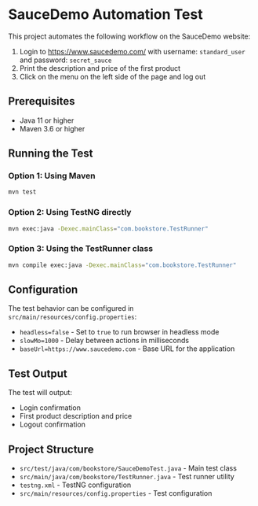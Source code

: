 # SauceDemo Automation Test

This project automates the following workflow on the SauceDemo website:

1. Login to https://www.saucedemo.com/ with username: `standard_user` and password: `secret_sauce`
2. Print the description and price of the first product
3. Click on the menu on the left side of the page and log out

## Prerequisites

- Java 11 or higher
- Maven 3.6 or higher

## Running the Test

### Option 1: Using Maven
```bash
mvn test
```

### Option 2: Using TestNG directly
```bash
mvn exec:java -Dexec.mainClass="com.bookstore.TestRunner"
```

### Option 3: Using the TestRunner class
```bash
mvn compile exec:java -Dexec.mainClass="com.bookstore.TestRunner"
```

## Configuration

The test behavior can be configured in `src/main/resources/config.properties`:

- `headless=false` - Set to `true` to run browser in headless mode
- `slowMo=1000` - Delay between actions in milliseconds
- `baseUrl=https://www.saucedemo.com` - Base URL for the application

## Test Output

The test will output:
- Login confirmation
- First product description and price
- Logout confirmation

## Project Structure

- `src/test/java/com/bookstore/SauceDemoTest.java` - Main test class
- `src/main/java/com/bookstore/TestRunner.java` - Test runner utility
- `testng.xml` - TestNG configuration
- `src/main/resources/config.properties` - Test configuration

